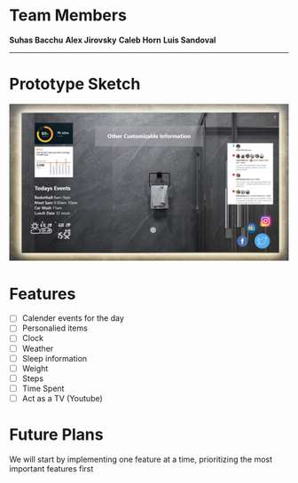 # Team Members
**Suhas Bacchu**
**Alex Jirovsky**
**Caleb Horn**
**Luis Sandoval**

--------------
# Prototype Sketch
![Mirrior Prototype](Mirror.png)

# Features
- [ ] Calender events for the day
- [ ] Personalied items
- [ ] Clock
- [ ] Weather
- [ ] Sleep information
- [ ] Weight
- [ ] Steps
- [ ] Time Spent
- [ ] Act as a TV (Youtube)

# Future Plans
We will start by implementing one feature at a time, prioritizing the most important features first 